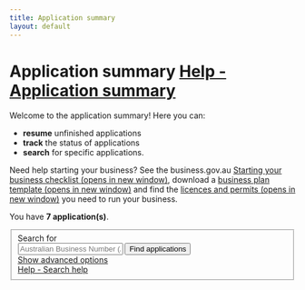 ```yaml
---
title: Application summary
layout: default
---
```

<style>
    a.dismiss span {
        display: inline-block;
        width: 20px;
        height: 20px;
        vertical-align: middle;
    }

    p:hover a.dismiss span, a.dismiss:focus span {
        background: url(/Content/img/ico-close.png);
        background-size: cover;
    }

    a.dismiss:hover, a.dismiss:focus {
        background-color: transparent;
    }

    .inline p {
        margin: 0;
    }

    .inline {
        display: inline-block;
        margin-right: 20px;
    }	

	tr.extra {
		background-color: #eee;
		display: none;
	}
	
	tr.extra td {
		background-color: transparent;
	}
	.dashboard-container caption .app-status {
		font-size: 80%;
		margin-top: .5em;
		width: 80%;
	}
	.search-date {
		width: 7em !important;
	}
	.search-date + button.ui-datepicker-trigger {
		background: none;
		border: none;
		margin-left: -35px;
		color: #555;
	}
</style>
<main class="wrapper">
	<h1 id="heading" tabindex="-1">Application summary <a class="cd-btn help" href="#help-dashboarddescription"><span>Help - Application summary</span></a></h1>
	<div class="grid-row clearfix">
		<p>Welcome to the application summary! Here you can:</p>
		<ul>
			<li><strong>resume</strong> unfinished applications</li>
			<li><strong>track</strong> the status of applications</li>
			<li><strong>search</strong> for specific applications.</li>
		</ul>
		<p>Need help starting your business? See the business.gov.au <a href="https://www.business.gov.au/Info/Plan-and-Start/Templates-and-tools/Checklists/Starting-your-business-checklist" target="_blank">Starting your business checklist <span class="visuallyhidden">(opens in new window)</span></a>, download a <a href="https://www.business.gov.au/info/plan-and-start/templates-and-tools/business-plan-template-and-guide" target="_blank">business plan template <span class="visuallyhidden">(opens in new window)</span></a> and find the <a href="https://www.business.gov.au/info/plan-and-start/start-your-business/business-and-company-registration/registration-and-licences" target="_blank"> licences and permits <span class="visuallyhidden">(opens in new window)</span></a> you need to run your business. </p>
	</div>
	<div id="dashboard-page">
		<p>You have <strong><span id="application-count">7</span> application(s)</strong>.</p>
		<div class="card clearfix">
			<form action="/registration/dashboard/search" id="search-form" method="post" novalidate="novalidate"><input name="__RequestVerificationToken" type="hidden" value="v0HTD9yGK4oZF86SaC0U1DDBqhAbaJWP-VzqDS3U4AAWGBssoz7lI5ZHjod30AeYr4OZ4rYmS5M5qEzfzMnCivI_DM_4hQJIqgIMfI2Qw5LdNinjOxOKnVen_9cR6VQ_iC7xqeCItQCqvw6A4q8RPw2">            <fieldset id="filterContainer" class="no-margin">
                <div class="filter-container">
					<div class="grid-row">
						<div class="col4">
							<label for="search-term" class="input-right">Search for</label>
						</div>
						<div class="col7">
							<input id="SearchOptions_SearchString" name="SearchOptions.SearchString" placeholder="Australian Business Number (ABN)" style="max-width: 23em" type="text" value="">
							<button id="find-btn" type="submit" class="btn btn-default btn-inline" name="submitAction" value="stringSearch">Find applications</button><br>
							<a href="javascript:void(0)" id="show-adv">Show advanced options</a>
						</div>
						<div class="col1 last"><a class="cd-btn help" href="#help-dashboardsearchhelp"><span>Help - Search help</span></a></div>
					</div>
                    <div id="advanced-search" style="display: none;">
						<div class="grid-row">
							<div class="col4">
								<label for="SearchOptions_DateFrom" class="input-right">Submitted date from<br><span class="field-note">(DD/MM/YYYY)</span></label>
							</div>
							<div class="col8 last">
								<input class="search-date hasDatepicker" data-val="true" data-val-date="The field DateFrom must be a date." id="SearchOptions_DateFrom" name="SearchOptions.DateFrom" type="text" value=""><button type="button" class="ui-datepicker-trigger"><span class="fa fa-calendar"></span></button>
								&nbsp;&nbsp;
								<label for="SearchOptions_DateTo" class="input-right label-inline">Date to <span class="field-note">(DD/MM/YYYY)</span></label>
								<input class="search-date hasDatepicker" data-val="true" data-val-date="The field DateTo must be a date." id="SearchOptions_DateTo" name="SearchOptions.DateTo" type="text" value=""><button type="button" class="ui-datepicker-trigger"><span class="fa fa-calendar"></span></button>
							</div>
						</div>
						<div class="grid-row">
							<div class="col4">
								<label for="field5" class="input-right">Status of application</label>
							</div>
							<div class="col8 last">
								<select id="SearchOptions_SelectedApplicationStatus" name="SearchOptions.SelectedApplicationStatus"><option value="">Show all</option>
									<option value="1">Not Submitted</option>
									<option value="4">Submitted</option>
									<option value="5">Completed</option>
								</select>
								<br>
							</div>
						</div>
						<div class="grid-row clearfix">
							<div class="col4">
								<p class="label input-right">Registration types</p>
							</div>
							<div class="col8 last">
								<div class="custom-controls inline">
									<p class="no-margin">

										<input id="RegistrationTypes_2" name="SearchOptions.SelectedRegistrationTypes" type="checkbox" value="ABN">
										<label for="RegistrationTypes_2" id="type-abn" style="width: 8em">ABN</label>
									</p>
								</div>
								<div class="custom-controls inline">
									<p class="no-margin">

										<input id="RegistrationTypes_3" name="SearchOptions.SelectedRegistrationTypes" type="checkbox" value="GST">
										<label for="RegistrationTypes_3" id="type-gst" style="width: 8em">GST</label>
									</p>
								</div>
								<div class="custom-controls inline">
									<p class="no-margin">

										<input id="RegistrationTypes_4" name="SearchOptions.SelectedRegistrationTypes" type="checkbox" value="PAYG">
										<label for="RegistrationTypes_4" id="type-payg" style="width: 8em">PAYG</label>
									</p>
								</div>
								<div class="custom-controls inline">
									<p class="no-margin">

										<input id="RegistrationTypes_5" name="SearchOptions.SelectedRegistrationTypes" type="checkbox" value="FBT">
										<label for="RegistrationTypes_5" id="type-fbt" style="width: 8em">FBT</label>
									</p>
								</div>
								<div class="custom-controls inline">
									<p class="no-margin">

										<input id="RegistrationTypes_6" name="SearchOptions.SelectedRegistrationTypes" type="checkbox" value="LCT">
										<label for="RegistrationTypes_6" id="type-lct" style="width: 8em">LCT</label>
									</p>
								</div>
								<div class="custom-controls inline">
									<p class="no-margin">

										<input id="RegistrationTypes_7" name="SearchOptions.SelectedRegistrationTypes" type="checkbox" value="FTC">
										<label for="RegistrationTypes_7" id="type-ftc" style="width: 8em">FTC</label>
									</p>
								</div>
								<div class="custom-controls inline">
									<p class="no-margin">

										<input id="RegistrationTypes_8" name="SearchOptions.SelectedRegistrationTypes" type="checkbox" value="WET">
										<label for="RegistrationTypes_8" id="type-wet" style="width: 8em">WET</label>
									</p>
								</div>
								<div class="custom-controls inline">
									<p class="no-margin">

										<input id="RegistrationTypes_9" name="SearchOptions.SelectedRegistrationTypes" type="checkbox" value="AKEY">
										<label for="RegistrationTypes_9" id="type-akey" style="width: 8em">AUSKey</label>
									</p>
								</div>
							</div>
						</div>
                        <div>
                            <p class="margin4">
                                <button type="submit" class="btn btn-default btn-inline" id="btnSearch" name="submitAction" value="advancedSearch">Find applications</button>
                            </p>
                        </div>
                    </div>
                </div><!-- filterContainer -->
            </fieldset>
		</form>
	</div>
<div class="dashboard-container" id="9513">
    <table>
        <caption>
            Australian Business Number (ABN): <strong>44 987 654 321</strong><br>
            
            <div class="app-status"><p>Submitted on 12 Apr 2017 09:16</p></div>
            <span class="controls">
                <a href="javascript:void(0);" class="edit" style="display: none;">Resume</a>
                &nbsp;
                <a href="javascript:void(0);" class="remove" style="display: none;">Delete</a>
                &nbsp;
                <a href="javascript:void(0);" class="refresh"><span class="fa fa-refresh"></span>Status update</a>
            </span>
        </caption>
        <thead>
        <tr>
            <th class="status-item">Registration item</th>
            <th class="status-detail">Detail</th>
            <th class="status-information" colspan="2">Status</th>
        </tr>
        </thead>
        <tbody>
			<tr class="rego">
				<td class="waiting"><span class="visuallyhidden">In progress-</span>FBT</td>
				<td class="status-waiting"></td>
				<td class="">
					<span>
						<a class="more" href="#">In progress</a>
					</span>
				</td>
				<td class=""><span class="fa fa-plus-square">&nbsp;</span></td>
			</tr>
			<tr class="rego">
				<td class="waiting"><span class="visuallyhidden">In progress-</span>WET</td>
				<td class="status-waiting"></td>
				<td class="">
					<span>
						<a class="more" href="#">In progress</a>
					</span>
				</td>
				<td class=""><span class="fa fa-plus-square">&nbsp;</span></td>
			</tr>
			<tr class="rego">
				<td class="waiting"><span class="visuallyhidden">In progress-</span>AUSKey</td>
				<td class="status-waiting">John Smith</td>
				<td class="">
					<span>
						<a class="more" href="#">In progress</a>
					</span>
				</td>
				<td class=""><span class="fa fa-plus-square">&nbsp;</span></td>
			</tr>
			</tbody>
    </table>
    <div class="referrer"></div>
</div>
    <div id="applicationResults"><div class="dashboard-container" id="9619">
    <table>
        <caption>Australian Business Number (ABN): <strong>44 123 456 789</strong><br>
            
            <div class="app-status"><p>Completed on 09 Apr 2017 16:18</p></div>
            <span class="controls" style="display: none;">
                <a href="javascript:void(0);" class="edit" style="display: none;">Resume</a>
                &nbsp;
                <a href="javascript:void(0);" class="remove" style="display: none;">Delete</a>
                &nbsp;
                <a href="javascript:void(0);" class="refresh" style="display: none;"><span class="fa fa-refresh"></span>Status update</a>
            </span>
        </caption>
        <thead>
			<tr>
				<th class="status-item">Registration item</th>
				<th class="status-detail">Detail</th>
				<th class="status-information" colspan="2">Status</th>
			</tr>
        </thead>
        <tbody>
			
			<tr class="rego">
				<td class="registered"><span class="visuallyhidden">Successful-</span>AUSKey</td>
				<td class="status-waiting">Fred Aurthur Nerk<br>Reference number: 
        <span class="abn2">0000020799</span> 
        <button class="btn btn-copy">Copy</button></td>
				<td class="">
					<span>
						<a class="more" href="#">Successful</a>
					</span>
				</td>
				<td class=""><span class="fa fa-plus-square">&nbsp;</span></td>
			</tr>
			<tr class="rego">
				<td class="registered"><span class="visuallyhidden">Successful-</span>AUSKey</td>
				<td class="status-waiting">John Cecil Smith<br>Reference number: 
        <span class="abn2">0000020882</span> 
        <button class="btn btn-copy">Copy</button></td>
				<td class="">
					<span>
						<a class="more" href="#">Successful</a>
					</span>
				</td>
				<td class=""><span class="fa fa-plus-square">&nbsp;</span></td>
			</tr>
			<tr class="rego">
				<td class="registered"><span class="visuallyhidden">Successful-</span>AUSKey</td>
				<td class="status-waiting">Bryan Anthony James<br>Reference number: 
        <span class="abn2">0000020895</span> 
        <button class="btn btn-copy">Copy</button></td>
				<td class="">
					<span>
						<a class="more" href="#">Successful</a>
					</span>
				</td>
				<td class=""><span class="fa fa-plus-square">&nbsp;</span></td>
			</tr>
		</tbody>
	</table>
	<div class="referrer"></div>
</div>
<div class="dashboard-container" id="9476">
    <table>
        <caption>
            Australian Business Number: <strong>44 555 555 555</strong><br>
            
            <div class="app-status"><p>Completed on 05 Apr 2017 16:06</p></div>
            <span class="controls" style="display: none;">
                <a href="javascript:void(0);" class="edit" style="display: none;">Resume</a>
                &nbsp;
                <a href="javascript:void(0);" class="remove" style="display: none;">Delete</a>
                &nbsp;
                <a href="javascript:void(0);" class="refresh" style="display: none;"><span class="fa fa-refresh"></span>Status update</a>
            </span>
        </caption>
        <thead>
        <tr>
            <th class="status-item">Registration item</th>
            <th class="status-detail">Detail</th>
            <th class="status-information" colspan="2">Status</th>
        </tr>
        </thead>
        <tbody><tr class="rego">
				<td class="registered"><span class="visuallyhidden">Successful-</span>GST</td>
				<td class="status-waiting"></td>
				<td class="">
					<span>
						<a class="more" href="#">Successful</a>
					</span>
				</td>
				<td class=""><span class="fa fa-plus-square">&nbsp;</span></td>
			</tr>
			<tr class="rego">
				<td class="registered"><span class="visuallyhidden">Successful-</span>LCT</td>
				<td class="status-waiting"></td>
				<td class="">
					<span>
						<a class="more" href="#">Successful</a>
					</span>
				</td>
				<td class=""><span class="fa fa-plus-square">&nbsp;</span></td>
			</tr>
			<tr class="rego">
				<td class="registered"><span class="visuallyhidden">Successful-</span>FTC</td>
				<td class="status-waiting"></td>
				<td class="">
					<span>
						<a class="more" href="#">Successful</a>
					</span>
				</td>
				<td class=""><span class="fa fa-plus-square">&nbsp;</span></td>
			</tr></tbody>
    </table>
    <div class="referrer"></div>
</div></div>
<div id="pager" class="card" style="">
        <div class="grid-row">
            <p>
                You have <span>4</span> more application(s)
                <button id="btnShowMore" type="button" class="btn btn-inline" style="margin-left: 10px">Show more...</button>
            </p>
        </div>
    </div>
</div>

<script type="text/javascript" src="/scripts/clipboard.min.js"></script>

<script type="text/javascript">
    $("#show-adv").click(function () {
		$("#advanced-search").toggle('fast');
		if ($("#advanced-search:visible").length)
			$("#show-adv").html("Hide advanced options");
		else
			$("#show-adv").html("Show advanced options");
		$(this).blur();
	});
</script>

</main>
